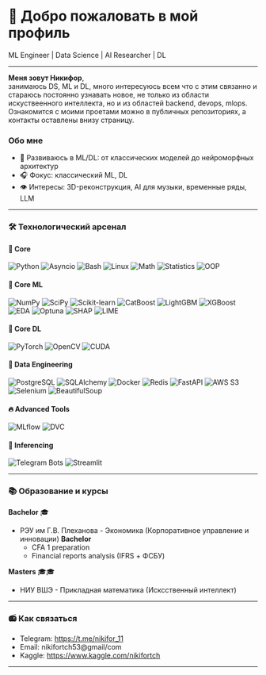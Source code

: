 # 🌟 Добро пожаловать в мой профиль

ML Engineer | Data Science | AI Researcher | DL

---

**Меня зовут Никифор**,  
занимаюсь DS, ML и DL, много интересуюсь всем что с этим связанно и стараюсь постоянно узнавать новое, не только из области искуствеенного интеллекта, но и из областей backend, devops, mlops.
Ознакомится с моими проетами можно в публичных репозиториях, а контакты оставлены внизу страницу.

### Обо мне
- 🧩 Развиваюсь в ML/DL: от классических моделей до нейроморфных архитектур
- 🎧 Фокус: классический ML, DL
- 👁️ Интересы: 3D-реконструкция, AI для музыки, временные ряды, LLM

---

### 🛠️ Технологический арсенал

#### 📜 Core
![Python](https://img.shields.io/badge/Python-3776AB?logo=python&logoColor=white)
![Asyncio](https://img.shields.io/badge/Asyncio-3776AB?logo=python&logoColor=white)
![Bash](https://img.shields.io/badge/Bash-4EAA25?logo=gnu-bash&logoColor=white)
![Linux](https://img.shields.io/badge/Linux-FCC624?logo=linux&logoColor=black)
![Math](https://img.shields.io/badge/Mathematics-0D4A9D?logo=mathworks&logoColor=white)
![Statistics](https://img.shields.io/badge/Statistics-276DC3?logo=mathworks&logoColor=white)
![OOP](https://img.shields.io/badge/OOP-FF9900?logo=object-oriented-programming&logoColor=white)

#### 🔮 Core ML
![NumPy](https://img.shields.io/badge/NumPy-013243?logo=numpy&logoColor=white)
![SciPy](https://img.shields.io/badge/SciPy-8CAAE6?logo=scipy&logoColor=white)
![Scikit-learn](https://img.shields.io/badge/ScikitLearn-F7931E?logo=scikit-learn&logoColor=white)
![CatBoost](https://img.shields.io/badge/CatBoost-00A3E0?logo=catboost&logoColor=white)
![LightGBM](https://img.shields.io/badge/LightGBM-019858?logo=lightgbm&logoColor=white)
![XGBoost](https://img.shields.io/badge/XGBoost-017CEE?logo=xgboost&logoColor=white)
![EDA](https://img.shields.io/badge/EDA-FF6F00?logo=pandas&logoColor=white)
![Optuna](https://img.shields.io/badge/Optuna-2C6FB7?logo=optuna&logoColor=white)
![SHAP](https://img.shields.io/badge/SHAP-EE4C2C?logo=shap&logoColor=white)
![LIME](https://img.shields.io/badge/LIME-00BFFF?logo=lime&logoColor=white)

#### 🧠 Core DL
![PyTorch](https://img.shields.io/badge/PyTorch-EE4C2C?logo=pytorch&logoColor=white&style=for-the-badge&labelColor=1C1E21&colorA=EE4C2C&colorB=FF6F00&animated=true)
![OpenCV](https://img.shields.io/badge/OpenCV-5C3EE8?logo=opencv&logoColor=white&style=for-the-badge&labelColor=2C2F33&colorA=5C3EE8&colorB=7B52AB&animated=true)
![CUDA](https://img.shields.io/badge/CUDA-76B900?logo=nvidia&logoColor=white&style=for-the-badge&labelColor=003B57&colorA=76B900&colorB=8ACA25&animated=true)

#### 🧪 Data Engineering
![PostgreSQL](https://img.shields.io/badge/PostgreSQL-4169E1?logo=postgresql&logoColor=white)
![SQLAlchemy](https://img.shields.io/badge/SQLAlchemy-1C1E21?logo=sqlalchemy&logoColor=white)
![Docker](https://img.shields.io/badge/Docker-2496ED?logo=docker&logoColor=white)
![Redis](https://img.shields.io/badge/Redis-DC382C?logo=redis&logoColor=white)
![FastAPI](https://img.shields.io/badge/FastAPI-009688?logo=fastapi&logoColor=white)
![AWS S3](https://img.shields.io/badge/S3-569A31?logo=amazon-s3&logoColor=white)
![Selenium](https://img.shields.io/badge/Selenium-43B02A?logo=selenium&logoColor=white)
![BeautifulSoup](https://img.shields.io/badge/Beautiful_Soup-005C84?logo=beautifulsoup&logoColor=white)

#### 🔥 Advanced Tools
![MLflow](https://img.shields.io/badge/MLflow-0194E2)
![DVC](https://img.shields.io/badge/DVC-945DD6)


#### 📲 Inferencing
![Telegram Bots](https://img.shields.io/badge/Telegram_Bots-2CA5E0?logo=telegram&logoColor=white)
![Streamlit](https://img.shields.io/badge/Streamlit-FF4B4B?logo=streamlit&logoColor=white)

---

### 📚 Образование и курсы

**Bachelor** 🎓
- РЭУ им Г.В. Плеханова - Экономика (Корпоративное управление и инновации) **Bachelor**
  + CFA 1 preparation
  + Financial reports analysis (IFRS + ФСБУ)

**Masters** 🎓🎓
- НИУ ВШЭ - Прикладная математика (Исксственный интеллект) 

---

### 📻 Как связаться
- Telegram: https://t.me/nikifor_11
- Email: nikifortch53@gmail/com
- Kaggle: https://www.kaggle.com/nikifortch

---
